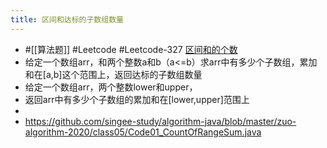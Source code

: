```yaml
---
title: 区间和达标的子数组数量
---
```

- #[[算法题]] #Leetcode #Leetcode-327 [区间和的个数](https://leetcode-cn.com/problems/count-of-range-sum/)
- 给定一个数组arr，和两个整数a和b（a<=b）求arr中有多少个子数组，累加和在[a,b]这个范围上，返回达标的子数组数量
- 给定一个数组arr，两个整数lower和upper，
- 返回arr中有多少个子数组的累加和在[lower,upper]范围上
-
- https://github.com/singee-study/algorithm-java/blob/master/zuo-algorithm-2020/class05/Code01_CountOfRangeSum.java